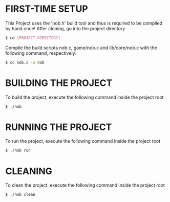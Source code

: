 # FIRST-TIME SETUP
This Project uses the 'nob.h' build tool and thus is required to be compiled by hand once!
After cloning, go into the project directory
```bash
$ cd [PROJECT_DIRECTORY]
```
Compile the build scripts nob.c, game/nob.c and lib/core/nob.c with the following command, respectively:
```bash
$ cc nob.c -o nob
```
# BUILDING THE PROJECT
To build the project, execute the following command inside the project root
```bash
$ ./nob
```
# RUNNING THE PROJECT
To run the project, execute the following command inside the project root
```bash
$ ./nob run
```
# CLEANING
To clean the project, execute the following command inside the project root
```bash
$ ./nob clean
```
